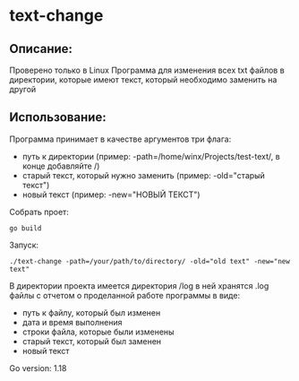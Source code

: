 # text-change

## Описание:
Проверено только в Linux
Программа для изменения всех txt файлов в директории, которые имеют текст, который необходимо заменить на другой

## Использование:

Программа принимает в качестве аргументов три флага:
- путь к директории (пример: -path=/home/winx/Projects/test-text/, в конце добавляйте /)
- старый текст, который нужно заменить (пример: -old="старый текст")
- новый текст (пример: -new="НОВЫЙ ТЕКСТ")

Собрать проет:

```
go build
```

Запуск:

```
./text-change -path=/your/path/to/directory/ -old="old text" -new="new text"
```

В директории проекта имеется директория /log
в ней хранятся .log файлы с отчетом о проделанной работе программы в виде:
- путь к файлу, который был изменен
- дата и время выполнения
- строки файла, которые были изменены
- старый текст, который был заменен
- новый текст

Go version: 1.18
